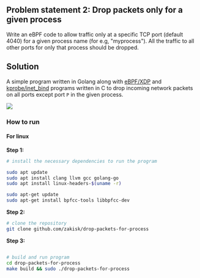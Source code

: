 ## Problem statement 2: Drop packets only for a given process

Write an eBPF code to allow traffic only at a specific TCP port (default 4040) for a given process name (for e.g, "myprocess"). All the traffic to all other ports for only that process should be dropped.

## Solution

A simple program written in Golang along with [eBPF/XDP](https://en.wikipedia.org/wiki/Express_Data_Path) and [kprobe/inet_bind](https://elixir.bootlin.com/linux/latest/source/net/ipv4/af_inet.c#L466) programs written in C to drop incoming network packets on all ports except port `P` in the given process.


![](./demo.gif)


### How to run

#### For linux

**Step 1:**
```bash
# install the necessary dependencies to run the program

sudo apt update
sudo apt install clang llvm gcc golang-go
sudo apt install linux-headers-$(uname -r)

sudo apt-get update
sudo apt-get install bpfcc-tools libbpfcc-dev
```

**Step 2:**
```bash
# clone the repository
git clone github.com/zakisk/drop-packets-for-process
```

**Step 3:**
```bash

# build and run program
cd drop-packets-for-process
make build && sudo ./drop-packets-for-process
```

